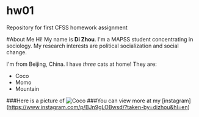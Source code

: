 # hw01
Repository for first CFSS homework assignment

#About Me
Hi! My name is **Di Zhou**. I'm a MAPSS student concentrating in sociology. My research interests are political socialization and social change. 

I'm from Beijing, China. I have *three* cats at home! They are:
* Coco
* Momo
* Mountain 

###Here is a picture of ![Coco](/Users/dizhou/Downloads/coco-insta.png)
###You can view more at my [instagram] (https://www.instagram.com/p/BJn9gLOBwsd/?taken-by=dizhou&hl=en)
